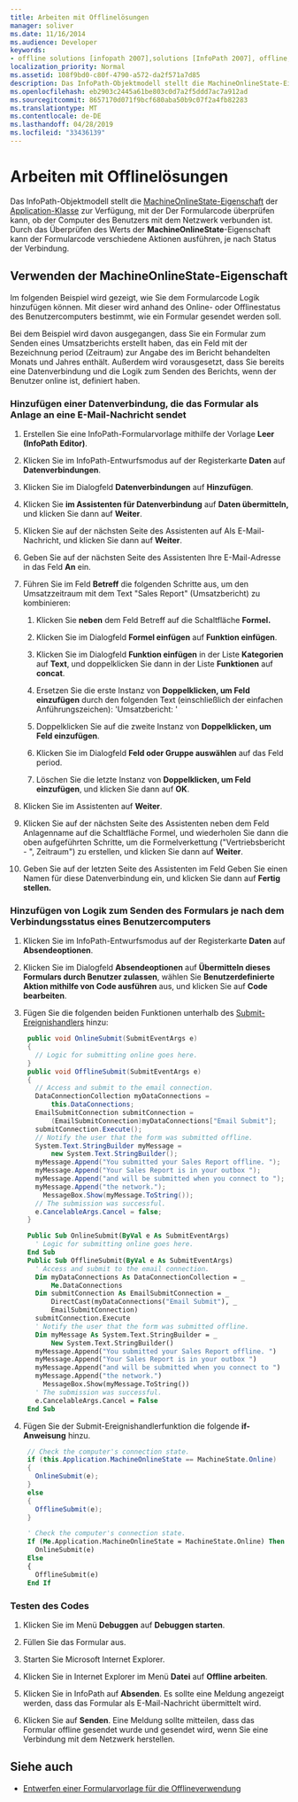 ```yaml
---
title: Arbeiten mit Offlinelösungen
manager: soliver
ms.date: 11/16/2014
ms.audience: Developer
keywords:
- offline solutions [infopath 2007],solutions [InfoPath 2007], offline,InfoPath 2007, offline solutions
localization_priority: Normal
ms.assetid: 108f9bd0-c80f-4790-a572-da2f571a7d85
description: Das InfoPath-Objektmodell stellt die MachineOnlineState-Eigenschaft der Application-Klasse zur Verfügung, mit der Der Formularcode überprüfen kann, ob der Computer des Benutzers mit dem Netzwerk verbunden ist. Durch das Überprüfen des Werts der MachineOnlineState-Eigenschaft kann der Formularcode verschiedene Aktionen ausführen, je nach Status der Verbindung.
ms.openlocfilehash: eb2903c2445a61be803c0d7a2f5ddd7ac7a912ad
ms.sourcegitcommit: 8657170d071f9bcf680aba50b9c07f2a4fb82283
ms.translationtype: MT
ms.contentlocale: de-DE
ms.lasthandoff: 04/28/2019
ms.locfileid: "33436139"
---
```

# <a name="work-with-offline-solutions"></a>Arbeiten mit Offlinelösungen

Das InfoPath-Objektmodell stellt die [MachineOnlineState-Eigenschaft](https://msdn.microsoft.com/library/Microsoft.Office.InfoPath.Application.MachineOnlineState.aspx) der [Application-Klasse](https://msdn.microsoft.com/library/Microsoft.Office.InfoPath.Application.aspx) zur Verfügung, mit der Der Formularcode überprüfen kann, ob der Computer des Benutzers mit dem Netzwerk verbunden ist. Durch das Überprüfen des Werts der **MachineOnlineState**-Eigenschaft kann der Formularcode verschiedene Aktionen ausführen, je nach Status der Verbindung. 
  
## <a name="using-the-machineonlinestate-property"></a>Verwenden der MachineOnlineState-Eigenschaft

Im folgenden Beispiel wird gezeigt, wie Sie dem Formularcode Logik hinzufügen können. Mit dieser wird anhand des Online- oder Offlinestatus des Benutzercomputers bestimmt, wie ein Formular gesendet werden soll.
  
Bei dem Beispiel wird davon ausgegangen, dass Sie ein Formular zum Senden eines Umsatzberichts erstellt haben, das ein Feld mit der Bezeichnung period (Zeitraum) zur Angabe des im Bericht behandelten Monats und Jahres enthält. Außerdem wird vorausgesetzt, dass Sie bereits eine Datenverbindung und die Logik zum Senden des Berichts, wenn der Benutzer online ist, definiert haben. 
  
### <a name="add-a-data-connection-that-submits-the-form-as-an-attachment-to-an-email-message"></a>Hinzufügen einer Datenverbindung, die das Formular als Anlage an eine E-Mail-Nachricht sendet

1. Erstellen Sie eine InfoPath-Formularvorlage mithilfe der Vorlage **Leer (InfoPath Editor)**. 
    
2. Klicken Sie im InfoPath-Entwurfsmodus auf der Registerkarte **Daten** auf **Datenverbindungen**. 
    
3. Klicken Sie im Dialogfeld **Datenverbindungen** auf **Hinzufügen**.
    
4. Klicken Sie **im Assistenten für Datenverbindung** auf **Daten übermitteln,** und klicken Sie dann auf **Weiter**.
    
5. Klicken Sie auf der nächsten Seite des Assistenten auf Als E-Mail-Nachricht, und klicken Sie dann auf **Weiter**. 
    
6. Geben Sie auf der nächsten Seite des Assistenten Ihre E-Mail-Adresse in das Feld **An** ein. 
    
7. Führen Sie im Feld **Betreff** die folgenden Schritte aus, um den Umsatzzeitraum mit dem Text "Sales Report" (Umsatzbericht) zu kombinieren: 
    
   1. Klicken Sie **neben** dem Feld Betreff auf die Schaltfläche **Formel.** 
      
   2. Klicken Sie im Dialogfeld **Formel einfügen** auf **Funktion einfügen**.
      
   3. Klicken Sie im Dialogfeld **Funktion einfügen** in der Liste **Kategorien** auf **Text**, und doppelklicken Sie dann in der Liste **Funktionen** auf **concat**. 
      
   4. Ersetzen Sie die erste Instanz von **Doppelklicken, um Feld einzufügen** durch den folgenden Text (einschließlich der einfachen Anführungszeichen): 'Umsatzbericht: ' 
      
   5. Doppelklicken Sie auf die zweite Instanz von **Doppelklicken, um Feld einzufügen**.
      
   6. Klicken Sie im Dialogfeld **Feld oder Gruppe auswählen** auf das Feld period. 
      
   7. Löschen Sie die letzte Instanz von **Doppelklicken, um Feld einzufügen**, und klicken Sie dann auf **OK**.
    
8. Klicken Sie im Assistenten auf **Weiter**.
    
9. Klicken Sie auf der nächsten  Seite des Assistenten  neben dem Feld Anlagenname auf die Schaltfläche Formel, und wiederholen Sie dann die oben aufgeführten Schritte, um die Formelverkettung ("Vertriebsbericht - ", Zeitraum") zu erstellen, und klicken Sie dann auf **Weiter**.
    
10. Geben Sie auf der letzten Seite des  Assistenten im Feld Geben Sie einen Namen für diese Datenverbindung ein, und klicken Sie dann auf **Fertig stellen.**
    
### <a name="add-logic-for-submitting-the-form-depending-on-the-connected-state-of-a-users-computer"></a>Hinzufügen von Logik zum Senden des Formulars je nach dem Verbindungsstatus eines Benutzercomputers

1. Klicken Sie im InfoPath-Entwurfsmodus auf der Registerkarte **Daten** auf **Absendeoptionen**. 
    
2. Klicken Sie im Dialogfeld **Absendeoptionen** auf **Übermitteln dieses Formulars durch Benutzer zulassen**, wählen Sie **Benutzerdefinierte Aktion mithilfe von Code ausführen** aus, und klicken Sie auf **Code bearbeiten**.
    
3. Fügen Sie die folgenden beiden Funktionen unterhalb des [Submit-Ereignishandlers](https://msdn.microsoft.com/library/Microsoft.Office.InfoPath.FormEvents.Submit.aspx) hinzu: 
    
   ```cs
    public void OnlineSubmit(SubmitEventArgs e)
    {
      // Logic for submitting online goes here.
    }
    public void OfflineSubmit(SubmitEventArgs e)
    {
      // Access and submit to the email connection.
      DataConnectionCollection myDataConnections =
          this.DataConnections;
      EmailSubmitConnection submitConnection =
          (EmailSubmitConnection)myDataConnections["Email Submit"];
      submitConnection.Execute();
      // Notify the user that the form was submitted offline.
      System.Text.StringBuilder myMessage = 
          new System.Text.StringBuilder();
      myMessage.Append("You submitted your Sales Report offline. ");
      myMessage.Append("Your Sales Report is in your outbox ");
      myMessage.Append("and will be submitted when you connect to ");
      myMessage.Append("the network.");
        MessageBox.Show(myMessage.ToString());
      // The submission was successful.
      e.CancelableArgs.Cancel = false;
    }
   ```

   ```vb
    Public Sub OnlineSubmit(ByVal e As SubmitEventArgs)
      ' Logic for submitting online goes here.
    End Sub
    Public Sub OfflineSubmit(ByVal e As SubmitEventArgs)
      ' Access and submit to the email connection.
      Dim myDataConnections As DataConnectionCollection = _
          Me.DataConnections
      Dim submitConnection As EmailSubmitConnection = _
          DirectCast(myDataConnections("Email Submit"), _
          EmailSubmitConnection)
      submitConnection.Execute
      ' Notify the user that the form was submitted offline.
      Dim myMessage As System.Text.StringBuilder = _
          New System.Text.StringBuilder()
      myMessage.Append("You submitted your Sales Report offline. ")
      myMessage.Append("Your Sales Report is in your outbox ")
      myMessage.Append("and will be submitted when you connect to ")
      myMessage.Append("the network.")
        MessageBox.Show(myMessage.ToString())
      ' The submission was successful.
      e.CancelableArgs.Cancel = False
    End Sub
   ```

4. Fügen Sie der Submit-Ereignishandlerfunktion die folgende **if-Anweisung** hinzu. [](https://msdn.microsoft.com/library/Microsoft.Office.InfoPath.FormEvents.Submit.aspx) 
    
   ```cs
    // Check the computer's connection state.
    if (this.Application.MachineOnlineState == MachineState.Online)
    {
      OnlineSubmit(e);
    }
    else
    {
      OfflineSubmit(e);
    }
   ```

   ```vb
    ' Check the computer's connection state.
    If (Me.Application.MachineOnlineState = MachineState.Online) Then
      OnlineSubmit(e)
    Else
    {
      OfflineSubmit(e)
    End If
   ```

### <a name="test-the-code"></a>Testen des Codes

1. Klicken Sie im Menü **Debuggen** auf **Debuggen starten**.
    
2. Füllen Sie das Formular aus.
    
3. Starten Sie Microsoft Internet Explorer.
    
4. Klicken Sie in Internet Explorer im Menü **Datei** auf **Offline arbeiten**. 
    
5. Klicken Sie in InfoPath auf **Absenden**. Es sollte eine Meldung angezeigt werden, dass das Formular als E-Mail-Nachricht übermittelt wird.
    
6. Klicken Sie auf **Senden**. Eine Meldung sollte mitteilen, dass das Formular offline gesendet wurde und gesendet wird, wenn Sie eine Verbindung mit dem Netzwerk herstellen.
    
## <a name="see-also"></a>Siehe auch

- [Entwerfen einer Formularvorlage für die Offlineverwendung](https://support.office.com/en-us/article/design-a-form-template-for-offline-use-3ab8de84-babc-4bd7-9215-66d308546be4)

